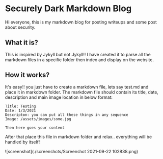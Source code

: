 # Securely Dark Markdown Blog

Hi everyone, this is my markdown blog for posting writeups and some post about security.

## What it is?
This is inspired by Jykyll but not Jykyll!! I have created it to parse all the markdown files in a specific folder then index and display on the website.

## How it works?

It's easy!! you just have to create a markdown file, lets say test.md and place it in markdown folder.
The markdown file should contain its title, date, description and main image location in below format:

```
Title: Testing
Date: 1/3/2021
Descripton: you can put all these things in any sequence
Image: /assets/images/some.jpg 

Then here goes your content
```
After that place this file in markdown folder and relax.. everything will be handled by itself!

![screenshot](./screenshots/Screenshot 2021-09-22 102838.png)
